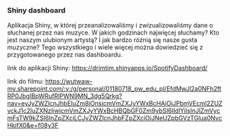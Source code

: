 ### Shiny dashboard
Aplikacja Shiny, w której przeanalizowaliśmy i zwizualizowaliśmy dane o słuchanej przez nas muzyce. W jakich godzinach najwięcej słuchamy? Kto jest naszym ulubionym artystą? I jak bardzo różnią się nasze gusta muzyczne? Tego wszystkiego i wiele więcej można dowiedzieć się z przygotowanego przez nas dashboardu.

link do aplikacji Shiny: https://drimtim.shinyapps.io/SpotifyDashboard/

link do filmu: https://wutwaw-my.sharepoint.com/:v:/g/personal/01180718_pw_edu_pl/EfdMwJl2a0NFh2ftRP0JbgIBpWRufRlPWN9MN_3dg5Qrkg?nav=eyJyZWZlcnJhbEluZm8iOnsicmVmZXJyYWxBcHAiOiJPbmVEcml2ZUZvckJ1c2luZXNzIiwicmVmZXJyYWxBcHBQbGF0Zm9ybSI6IldlYiIsInJlZmVycmFsTW9kZSI6InZpZXciLCJyZWZlcnJhbFZpZXciOiJNeUZpbGVzTGlua0NvcHkifX0&e=f08y3F

